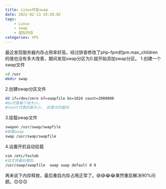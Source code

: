 ```yaml
---
title: Linux开启swap
date: 2022-02-13 19:28:02
tags:
	- Linux
	- swap
	- 虚拟内存
categories: VPS
---
```

最近发现服务器内存占用率好高，经过排查修改了php-fpm的pm.max_children的值也没有多大改善，期间发现swap分区为0.就开始添加swap分区。
1.创建一个swap文件
```bash
cd /usr
mkdir swap
```
2.创建swap分区文件
```bash
dd if=/dev/zero of=swapfile bs=1024 count=2000000
#bs代表每个块大小，
#count代表的是大小， 这里大约是2G
```
3.挂载swap文件
```bash
swapon /usr/swap/swapfile
#卸载swap
swap /usr/swap/swapfile
```
4.设置开机自动挂载
```bash
vim /etc/fastab
#在文件最后增加
/usr/swap/swapfile  swap swap default 0 0
```
再来说下内存释放，最后重启内存占用正常了。😅😅😂😂果然重启解决90%问题。😊😊😊
